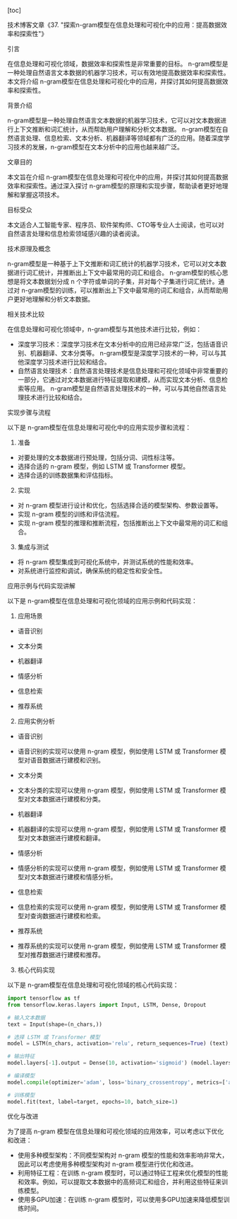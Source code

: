
[toc]                    
                
                
技术博客文章《37. "探索n-gram模型在信息处理和可视化中的应用：提高数据效率和探索性"》

引言

在信息处理和可视化领域，数据效率和探索性是非常重要的目标。 n-gram模型是一种处理自然语言文本数据的机器学习技术，可以有效地提高数据效率和探索性。本文将介绍 n-gram模型在信息处理和可视化中的应用，并探讨其如何提高数据效率和探索性。

背景介绍

n-gram模型是一种处理自然语言文本数据的机器学习技术，它可以对文本数据进行上下文推断和词汇统计，从而帮助用户理解和分析文本数据。 n-gram模型在自然语言处理、信息检索、文本分析、机器翻译等领域都有广泛的应用。随着深度学习技术的发展，n-gram模型在文本分析中的应用也越来越广泛。

文章目的

本文旨在介绍 n-gram模型在信息处理和可视化中的应用，并探讨其如何提高数据效率和探索性。通过深入探讨 n-gram模型的原理和实现步骤，帮助读者更好地理解和掌握这项技术。

目标受众

本文适合人工智能专家、程序员、软件架构师、CTO等专业人士阅读，也可以对自然语言处理和信息检索领域感兴趣的读者阅读。

技术原理及概念

n-gram模型是一种基于上下文推断和词汇统计的机器学习技术，它可以对文本数据进行词汇统计，并推断出上下文中最常用的词汇和组合。 n-gram模型的核心思想是将文本数据划分成 n 个字符或单词的子集，并对每个子集进行词汇统计。通过对 n-gram模型的训练，可以推断出上下文中最常用的词汇和组合，从而帮助用户更好地理解和分析文本数据。

相关技术比较

在信息处理和可视化领域中，n-gram模型与其他技术进行比较，例如：

- 深度学习技术：深度学习技术在文本分析中的应用已经非常广泛，包括语音识别、机器翻译、文本分类等。 n-gram模型是深度学习技术的一种，可以与其他深度学习技术进行比较和结合。
- 自然语言处理技术：自然语言处理技术是信息处理和可视化领域中非常重要的一部分，它通过对文本数据进行特征提取和建模，从而实现文本分析、信息检索等应用。 n-gram模型是自然语言处理技术的一种，可以与其他自然语言处理技术进行比较和结合。

实现步骤与流程

以下是 n-gram模型在信息处理和可视化中的应用实现步骤和流程：

1. 准备

- 对要处理的文本数据进行预处理，包括分词、词性标注等。
- 选择合适的 n-gram 模型，例如 LSTM 或 Transformer 模型。
- 选择合适的训练数据集和评估指标。

2. 实现

- 对 n-gram 模型进行设计和优化，包括选择合适的模型架构、参数设置等。
- 实现 n-gram 模型的训练和评估流程。
- 实现 n-gram 模型的推理和推断流程，包括推断出上下文中最常用的词汇和组合。

3. 集成与测试

- 将 n-gram 模型集成到可视化系统中，并测试系统的性能和效率。
- 对系统进行监控和调试，确保系统的稳定性和安全性。

应用示例与代码实现讲解

以下是 n-gram模型在信息处理和可视化领域的应用示例和代码实现：

1. 应用场景

- 语音识别

- 文本分类

- 机器翻译

- 情感分析

- 信息检索

- 推荐系统

2. 应用实例分析

- 语音识别

- 语音识别的实现可以使用 n-gram 模型，例如使用 LSTM 或 Transformer 模型对语音数据进行建模和识别。
- 文本分类

- 文本分类的实现可以使用 n-gram 模型，例如使用 LSTM 或 Transformer 模型对文本数据进行建模和分类。
- 机器翻译

- 机器翻译的实现可以使用 n-gram 模型，例如使用 LSTM 或 Transformer 模型对文本数据进行建模和翻译。
- 情感分析

- 情感分析的实现可以使用 n-gram 模型，例如使用 LSTM 或 Transformer 模型对文本数据进行建模和情感分析。
- 信息检索

- 信息检索的实现可以使用 n-gram 模型，例如使用 LSTM 或 Transformer 模型对查询数据进行建模和检索。
- 推荐系统

- 推荐系统的实现可以使用 n-gram 模型，例如使用 LSTM 或 Transformer 模型对推荐数据进行建模和推荐。

3. 核心代码实现

以下是 n-gram模型在信息处理和可视化领域的核心代码实现：

```python
import tensorflow as tf
from tensorflow.keras.layers import Input, LSTM, Dense, Dropout

# 输入文本数据
text = Input(shape=(n_chars,))

# 选择 LSTM 或 Transformer 模型
model = LSTM(n_chars, activation='relu', return_sequences=True) (text)

# 输出特征
model.layers[-1].output = Dense(10, activation='sigmoid') (model.layers[-1].output)

# 编译模型
model.compile(optimizer='adam', loss='binary_crossentropy', metrics=['accuracy'])

# 训练模型
model.fit(text, label=target, epochs=10, batch_size=1)
```

优化与改进

为了提高 n-gram 模型在信息处理和可视化领域的应用效率，可以考虑以下优化和改进：

- 使用多种模型架构：不同模型架构对 n-gram 模型的性能和效率影响非常大，因此可以考虑使用多种模型架构对 n-gram 模型进行优化和改进。
- 利用特征工程：在训练 n-gram 模型时，可以通过特征工程来优化模型的性能和效率。例如，可以提取文本数据中的高频词汇和组合，并利用这些特征来训练模型。
- 使用多GPU加速：在训练 n-gram 模型时，可以使用多GPU加速来降低模型训练时间。

